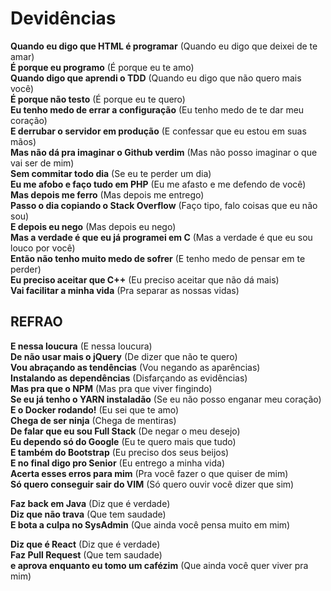 # Devidências

**Quando eu digo que HTML é programar** (Quando eu digo que deixei de te amar)  
**É porque eu programo** (É porque eu te amo)  
**Quando digo que aprendi o TDD** (Quando eu digo que não quero mais você)  
**É porque não testo** (É porque eu te quero)  
**Eu tenho medo de errar a configuração** (Eu tenho medo de te dar meu coração)  
**E derrubar o servidor em produção** (E confessar que eu estou em suas mãos)  
**Mas não dá pra imaginar o Github verdim** (Mas não posso imaginar o que vai ser de mim)  
**Sem commitar todo dia** (Se eu te perder um dia)  
**Eu me afobo e faço tudo em PHP** (Eu me afasto e me defendo de você)  
**Mas depois me ferro** (Mas depois me entrego)  
**Passo o dia copiando o Stack Overflow** (Faço tipo, falo coisas que eu não sou)  
**E depois eu nego** (Mas depois eu nego)  
**Mas a verdade é que eu já programei em C** (Mas a verdade é que eu sou louco por você)  
**Então não tenho muito medo de sofrer** (E tenho medo de pensar em te perder)  
**Eu preciso aceitar que C++** (Eu preciso aceitar que não dá mais)  
**Vai facilitar a minha vida** (Pra separar as nossas vidas)

## REFRAO

**E nessa loucura** (E nessa loucura)  
**De não usar mais o jQuery** (De dizer que não te quero)  
**Vou abraçando as tendências** (Vou negando as aparências)  
**Instalando as dependências** (Disfarçando as evidências)  
**Mas pra que o NPM** (Mas pra que viver fingindo)  
**Se eu já tenho o YARN instaladão** (Se eu não posso enganar meu coração)  
**E o Docker rodando!** (Eu sei que te amo)  
**Chega de ser ninja** (Chega de mentiras)  
**De falar que eu sou Full Stack** (De negar o meu desejo)  
**Eu dependo só do Google** (Eu te quero mais que tudo)  
**E também do Bootstrap** (Eu preciso dos seus beijos)  
**E no final digo pro Senior** (Eu entrego a minha vida)  
**Acerta esses erros para mim** (Pra você fazer o que quiser de mim)  
**Só quero conseguir sair do VIM** (Só quero ouvir você dizer que sim)

**Faz back em Java** (Diz que é verdade)  
**Diz que não trava** (Que tem saudade)  
**E bota a culpa no SysAdmin** (Que ainda você pensa muito em mim)

**Diz que é React** (Diz que é verdade)  
**Faz Pull Request** (Que tem saudade)  
**e aprova enquanto eu tomo um cafézim** (Que ainda você quer viver pra mim)
